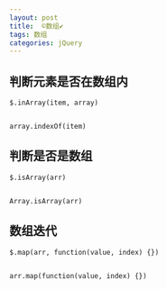 ```yaml
---
layout: post
title:  ©️数组✔︎
tags: 数组
categories: jQuery
---
```







## 判断元素是否在数组内
	$.inArray(item, array)
	

	array.indexOf(item)



## 判断是否是数组
	$.isArray(arr)
	

	Array.isArray(arr)




## 数组迭代
	$.map(arr, function(value, index) {})
	

	arr.map(function(value, index) {})






